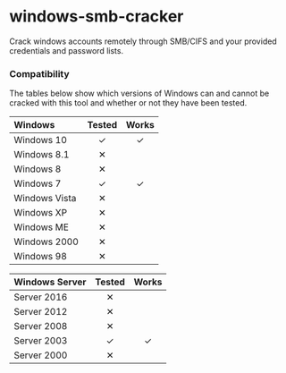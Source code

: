 # windows-smb-cracker
Crack windows accounts remotely through SMB/CIFS and your provided 
credentials and password lists.

### Compatibility

The tables below show which versions of Windows can and cannot be cracked with this tool
and whether or not they have been tested.

| Windows | Tested | Works |
| :------ | :----: | :---: |
| Windows 10 | &#10003; | &#10003; |
| Windows 8.1 | &#10005; | |
| Windows 8 | &#10005; | |
| Windows 7 | &#10003; | &#10003; |
| Windows Vista | &#10005; | |
| Windows XP | &#10005; | |
| Windows ME | &#10005; | |
| Windows 2000 | &#10005; | |
| Windows 98 | &#10005; | |

| Windows Server | Tested | Works |
| :------ | :----: | :---: |
| Server 2016 | &#10005; | |
| Server 2012 | &#10005; | |
| Server 2008 | &#10005; | |
| Server 2003 | &#10003; | &#10003; |
| Server 2000 | &#10005; | |